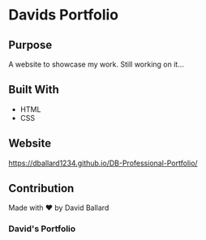 # Davids Portfolio

## Purpose
A website to showcase my work. Still working on it...

## Built With
* HTML
* CSS

## Website
https://dballard1234.github.io/DB-Professional-Portfolio/

## Contribution
Made with ❤️ by David Ballard

### David's Portfolio 
